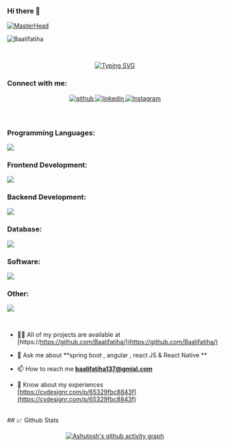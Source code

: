 ### Hi there 👋

[![MasterHead](https://www.internships.com/wp-content/uploads/2019/10/Java-interview-wecompress.com_-2048x1365.jpg)](https://www.linkedin.com/in/fatiha-baali/)

<p align="left" width="100%">
    <img src="https://komarev.com/ghpvc/?username=Baalifatiha&label=Profile%20views&color=0e75b6&style=flat"
        alt="Baalifatiha" />
</p>
</br>


<p align="center" width="100%">
    <a href="https://git.io/typing-svg"><img
            src="https://readme-typing-svg.demolab.com?font=Fira+Code&pause=1000&color=292CF7&background=60ECFF00&center=true&vCenter=true&width=435&lines=Hi+%F0%9F%91%8B%2C+I'm+Ait +Baali+Fatiha;%F0%9F%92%BB++A+software+engineer+from+Morocco+;%F0%9F%93%9A+I'm++a+Master+Student+in+;Information+Systems+Engineering;%F0%9F%9A%80+Seeking+software+development+exprs;%F0%9F%98%84+Explore+%26+Code+%F0%9F%98%84"
            alt="Typing SVG" /></a>
</p>

<h3 align="left">Connect with me:</h3>
<p align="left">
    
<div align="center">
      <a href="https://github.com/Baalifatiha" target="_blank">
        <img src=https://img.shields.io/badge/github-%2324292e.svg?&style=for-the-badge&logo=github&logoColor=white
            alt=github style="margin-bottom: 5px;" />
    </a>
    <a href="https://www.linkedin.com/in/fatiha-baali/" target="_blank">
        <img src=https://img.shields.io/badge/linkedin-%231E77B5.svg?&style=for-the-badge&logo=linkedin&logoColor=white
            alt=linkedin style="margin-bottom: 5px;" />
    </a>
    <a href="https://instagram.com/ait.baali.fatiha?igshid=YTQwZjQ0NmI0OA==" target="_blank">
        <img src="https://img.shields.io/badge/Instagram-FF1493.svg?style=for-the-badge&logo=instagram&logoColor=white"
            alt="Instagram" style="margin-bottom: 5px;" />
    </a>

</div>


<br />



</br>


<h3 align="left">Programming Languages:</h3>
<p align="left">
  <a href="https://skillicons.dev">
    <img src="https://skillicons.dev/icons?i=c,java,js,ts,php,py=10&theme=light" />
  </a>
</p>

<h3 align="left">Frontend Development:</h3>
<p align="left">
  <a href="https://skillicons.dev">
    <img src="https://skillicons.dev/icons?i=html,css,sass,bootstrap,tailwind,angular,react=10&theme=light" />
  </a>
</p>

<h3 align="left">Backend Development:</h3>
<p align="left">
  <a href="https://skillicons.dev">
    <img src="https://skillicons.dev/icons?i=spring boot,graphql&perline=10&theme=light" />
  </a>
</p>



<h3 align="left">Database:</h3>
<p align="left">
  <a href="https://skillicons.dev">
    <img src="https://skillicons.dev/icons?i=mysql,postgres,sqlite,hibernate&perline=10&theme=light" />
  </a>
</p>

<h3 align="left">Software:</h3>
<p align="left">
  <a href="https://skillicons.dev">
    <img src="https://skillicons.dev/icons?i=postman,vscode,visualstudio,eclipse,idea&perline=10&theme=light" />
  </a>
</p>



<h3 align="left">Other:</h3>
<p align="left">
  <a href="https://skillicons.dev">
    <img src="https://skillicons.dev/icons?i=linux,git, gitlab&perline=10&theme=light" />
  </a>
</p>

</br>



- 👨‍💻 All of my projects are available at [https://https://github.com/Baalifatiha/](https://github.com/Baalifatiha/)

- 💬 Ask me about **spring boot , angular , react JS & React Native **

- 📫 How to reach me **baalifatiha137@gmial.com**

- 📄 Know about my experiences [https://cvdesignr.com/p/65329fbc8843f](https://cvdesignr.com/p/65329fbc8843f)



</br>
 <!-- Github Activities -->
 ## 📈 Github Stats
 
<div align="center" style="display: flex; flex-direction: column; align-items: center;">
  
[![Ashutosh's github activity graph](https://github-readme-activity-graph.vercel.app/graph?username=Baalifatiha&theme=rogue&bg_color=0d1117&border_color=0d1117&hide_border=true&line=18c964&point=403d3d&area=true)](https://github.com/ashutosh00710/github-readme-activity-graph)
    
</div>

       

